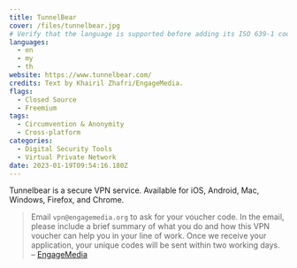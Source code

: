 ```yaml
---
title: TunnelBear
cover: /files/tunnelbear.jpg
# Verify that the language is supported before adding its ISO 639-1 code here. without the country code, i.e. ms instead of ms_MY.
languages:
  - en
  - my
  - th
website: https://www.tunnelbear.com/
credits: Text by Khairil Zhafri/EngageMedia.
flags:
  - Closed Source
  - Freemium
tags:
  - Circumvention & Anonymity
  - Cross-platform
categories:
  - Digital Security Tools
  - Virtual Private Network
date: 2023-01-19T09:54:16.180Z
---
```

Tunnelbear is a secure VPN service. Available for iOS, Android, Mac, Windows, Firefox, and Chrome.

> Email `vpn@engagemedia.org` to ask for your voucher code. In the email, please include a brief summary of what you do and how this VPN voucher can help you in your line of work. Once we receive your application, your unique codes will be sent within two working days.\
> –﻿ [EngageMedia](https://engagemedia.org/projects/tunnelbear/)